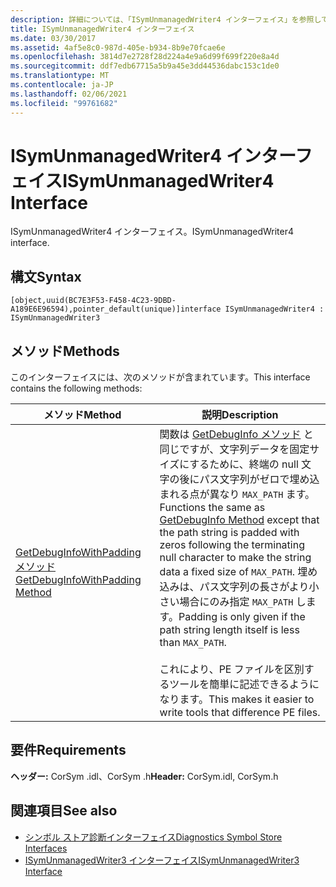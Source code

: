 ```yaml
---
description: 詳細については、「ISymUnmanagedWriter4 インターフェイス」を参照してください。
title: ISymUnmanagedWriter4 インターフェイス
ms.date: 03/30/2017
ms.assetid: 4af5e8c0-987d-405e-b934-8b9e70fcae6e
ms.openlocfilehash: 3814d7e2728f28d224a4e9a6d99f699f220e8a4d
ms.sourcegitcommit: ddf7edb67715a5b9a45e3dd44536dabc153c1de0
ms.translationtype: MT
ms.contentlocale: ja-JP
ms.lasthandoff: 02/06/2021
ms.locfileid: "99761682"
---
```

# <a name="isymunmanagedwriter4-interface"></a><span data-ttu-id="744a6-103">ISymUnmanagedWriter4 インターフェイス</span><span class="sxs-lookup"><span data-stu-id="744a6-103">ISymUnmanagedWriter4 Interface</span></span>

<span data-ttu-id="744a6-104">ISymUnmanagedWriter4 インターフェイス。</span><span class="sxs-lookup"><span data-stu-id="744a6-104">ISymUnmanagedWriter4 interface.</span></span>  
  
## <a name="syntax"></a><span data-ttu-id="744a6-105">構文</span><span class="sxs-lookup"><span data-stu-id="744a6-105">Syntax</span></span>  
  
```idl  
[object,uuid(BC7E3F53-F458-4C23-9DBD-A189E6E96594),pointer_default(unique)]interface ISymUnmanagedWriter4 : ISymUnmanagedWriter3  
```  
  
## <a name="methods"></a><span data-ttu-id="744a6-106">メソッド</span><span class="sxs-lookup"><span data-stu-id="744a6-106">Methods</span></span>  

 <span data-ttu-id="744a6-107">このインターフェイスには、次のメソッドが含まれています。</span><span class="sxs-lookup"><span data-stu-id="744a6-107">This interface contains the following methods:</span></span>  
  
|<span data-ttu-id="744a6-108">メソッド</span><span class="sxs-lookup"><span data-stu-id="744a6-108">Method</span></span>|<span data-ttu-id="744a6-109">説明</span><span class="sxs-lookup"><span data-stu-id="744a6-109">Description</span></span>|  
|------------|-----------------|  
|[<span data-ttu-id="744a6-110">GetDebugInfoWithPadding メソッド</span><span class="sxs-lookup"><span data-stu-id="744a6-110">GetDebugInfoWithPadding Method</span></span>](isymunmanagedwriter4-getdebuginfowithpadding-method.md)|<span data-ttu-id="744a6-111">関数は [GetDebugInfo メソッド](isymunmanagedwriter-getdebuginfo-method.md) と同じですが、文字列データを固定サイズにするために、終端の null 文字の後にパス文字列がゼロで埋め込まれる点が異なり `MAX_PATH` ます。</span><span class="sxs-lookup"><span data-stu-id="744a6-111">Functions the same as [GetDebugInfo Method](isymunmanagedwriter-getdebuginfo-method.md) except that the path string is padded with zeros following the terminating null character to make the string data a fixed size of `MAX_PATH`.</span></span> <span data-ttu-id="744a6-112">埋め込みは、パス文字列の長さがより小さい場合にのみ指定 `MAX_PATH` します。</span><span class="sxs-lookup"><span data-stu-id="744a6-112">Padding is only given if the path string length itself is less than `MAX_PATH`.</span></span><br /><br /> <span data-ttu-id="744a6-113">これにより、PE ファイルを区別するツールを簡単に記述できるようになります。</span><span class="sxs-lookup"><span data-stu-id="744a6-113">This makes it easier to write tools that difference PE files.</span></span>|  
  
## <a name="requirements"></a><span data-ttu-id="744a6-114">要件</span><span class="sxs-lookup"><span data-stu-id="744a6-114">Requirements</span></span>  

 <span data-ttu-id="744a6-115">**ヘッダー:** CorSym .idl、CorSym .h</span><span class="sxs-lookup"><span data-stu-id="744a6-115">**Header:** CorSym.idl, CorSym.h</span></span>  
  
## <a name="see-also"></a><span data-ttu-id="744a6-116">関連項目</span><span class="sxs-lookup"><span data-stu-id="744a6-116">See also</span></span>

- [<span data-ttu-id="744a6-117">シンボル ストア診断インターフェイス</span><span class="sxs-lookup"><span data-stu-id="744a6-117">Diagnostics Symbol Store Interfaces</span></span>](diagnostics-symbol-store-interfaces.md)
- [<span data-ttu-id="744a6-118">ISymUnmanagedWriter3 インターフェイス</span><span class="sxs-lookup"><span data-stu-id="744a6-118">ISymUnmanagedWriter3 Interface</span></span>](isymunmanagedwriter3-interface.md)
